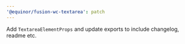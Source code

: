 ```yaml
---
'@equinor/fusion-wc-textarea': patch
---
```


Add `TextareaElementProps` and update exports to include changelog, readme etc.
